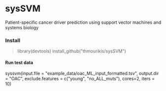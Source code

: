 # sysSVM
Patient-specific cancer driver prediction using support vector machines and systems biology

### Install ###

> library(devtools)
> install_github("thmourikis/sysSVM")

#### Run test data ####
syssvm(input.file = "example_data/oac_ML_input_formatted.tsv", output.dir = "OAC", exclude.features = c("young", "no_ALL_muts"), cores=2, iters = 10)

